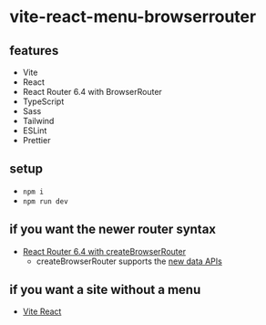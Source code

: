# vite-react-menu-browserrouter

## features

- Vite
- React
- React Router 6.4 with BrowserRouter
- TypeScript
- Sass
- Tailwind
- ESLint
- Prettier

## setup

- `npm i`
- `npm run dev`

## if you want the newer router syntax

- [React Router 6.4 with createBrowserRouter](https://github.com/edwardtanguay/vite-react-menu-createbrowserrouter)
	- createBrowserRouter supports the [new data APIs](https://reactrouter.com/en/main/routers/picking-a-router)

## if you want a site without a menu

- [Vite React](https://github.com/edwardtanguay/vite-react)
